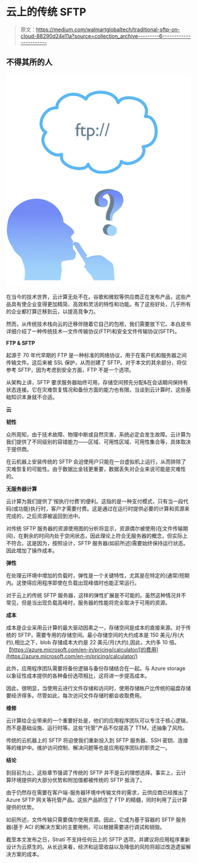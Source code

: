 # 云上的传统 SFTP

> 原文：<https://medium.com/walmartglobaltech/traditional-sftp-on-cloud-88290d24e11a?source=collection_archive---------6----------------------->

## 不得其所的人

![](img/828c30a0f786ab7f1666a6e6dd11f4e6.png)

在当今的技术世界，云计算无处不在。谷歌和微软等供应商正在发布产品，这些产品具有使企业变得更加精简、高效和灵活的特性和功能。有了这些好处，几乎所有的企业都打算迁移到云，以提高竞争力。

然而，从传统技术栈向云的迁移伴随着它自己的包袱，我们需要放下它。本白皮书详细介绍了一种传统技术—文件传输协议(FTP)和安全文件传输协议(SFTP)。

**FTP & SFTP**

起源于 70 年代早期的 FTP 是一种标准的网络协议，用于在客户机和服务器之间传输文件。这后来被 SSL 保护，从而创建了 SFTP。对于本文的其余部分，将仅参考 SFTP，因为考虑到安全方面，FTP 不是一个选项。

从架构上讲，SFTP 要求服务器始终可用，存储空间预先分配&在会话期间保持有状态连接。它在灾难恢复情况和备份方面的能力也有限。当谈到云计算时，这些基础知识本身就不合适。

**云**

**韧性**

众所周知，由于技术故障、物理中断或自然灾害，系统必定会发生故障。云计算为我们提供了不同级别的容错能力——区域、可用性区域、可用性集合等，具体取决于提供商。

在云机器上安装传统的 SFTP 会迫使用户只能在一台虚拟机上运行，从而排除了灾难恢复的可能性。由于数据比金钱更重要，数据丢失对企业来说可能是灾难性的。

**无服务器计算**

云计算为我们提供了‘按执行付费’的便利。这指的是一种支付模式，只有当一段代码(或功能)执行时，客户才需要付费。这是通过在运行时提供必要的计算和资源来完成的，之后资源被返回到池中。

对传统 SFTP 服务器的资源使用图的分析将显示，资源偶尔被使用(在文件传输期间)，在剩余的时间内处于空闲状态，因此理论上符合无服务器的概念，但实际上不符合。这是因为，按照设计，SFTP 服务器(如前所述)需要始终保持运行状态。因此增加了操作成本。

**弹性**

在处理云环境中增加的负载时，弹性是一个关键特性，尤其是在特定的(通常)短期内。这使得应用程序即使在负载出现峰值时也能正常运行。

对于云上的传统 SFTP 服务器，这样的弹性扩展是不可能的。虽然这种情况并不常见，但是当出现负载高峰时，服务器的性能将完全取决于可用的资源。

**成本**

成本是企业采用云计算的最大驱动因素之一，存储空间是成本的直接来源。对于传统的 SFTP，需要专用的存储空间。最小存储空间的大约成本是 150 美元/月(大约),相比之下，blob 存储成本大约是 22 美元/月(大约),因此，大约多 10 倍。【https://azure.microsoft.com/en-in/pricing/calculator/[的费用](https://azure.microsoft.com/en-in/pricing/calculator/)

此外，应用程序团队需要将备份逻辑与备份存储结合在一起。与 Azure storage 以象征性成本提供的各种备份选项相比，这将进一步提高成本。

因此，很明显，当使用云进行文件存储和访问时，使用存储帐户比传统的磁盘存储要经济得多。尽管如此，每次访问文件存储时都会收取费用。

**维修**

云计算给企业带来的一个重要好处是，他们的应用程序团队可以专注于核心逻辑，而不是基础设施、运行时等。这些“托管”产品不仅提高了 TTM，还抽象了风险。

传统的云机器上的 SFTP 将迫使我们重新投入到 SFTP 服务器、SSH 密钥、连接等的维护中。维护访问控制、解决问题等也是应用程序团队的职责之一。

**结论**

到目前为止，这些章节强调了传统的 SFTP 并不是云的理想选择。事实上，云计算环境提供的大部分优势和附加值都被传统的 SFTP 抵消了。

由于仍然存在需要在客户端-服务器环境中传输文件的需求，云供应商已经推出了 Azure SFTP 网关等托管产品。这些产品抓住了 FTP 的精髓，同时利用了云计算提供的优势。

如前所述，文件传输只需要偶尔使用资源。因此，它成为基于容器的 SFTP 服务器(基于 ACI 的解决方案)的主要用例，可以根据需要进行调试和销毁。

截至本文发布之日，Strati 不支持任何云上的 SFTP 选项，并建议将应用程序重新设计为云原生的。从长远来看，经济和运营收益以及降低的风险将超过改造遗留解决方案的成本。